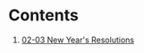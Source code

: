 # Contents
1. [02-03 New Year's Resolutions](https://github.com/xyzh43/xyzh43.github.io/blob/master/2020%20Diary/Contents/0203.md)
